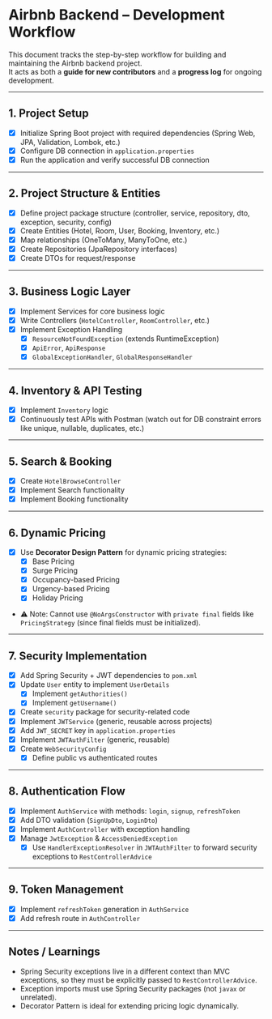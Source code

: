 # Airbnb Backend – Development Workflow

This document tracks the step-by-step workflow for building and maintaining the Airbnb backend project.  
It acts as both a **guide for new contributors** and a **progress log** for ongoing development.

---

## 1. Project Setup
- [x] Initialize Spring Boot project with required dependencies (Spring Web, JPA, Validation, Lombok, etc.)
- [x] Configure DB connection in `application.properties`
- [x] Run the application and verify successful DB connection

---

## 2. Project Structure & Entities
- [x] Define project package structure (controller, service, repository, dto, exception, security, config)
- [x] Create Entities (Hotel, Room, User, Booking, Inventory, etc.)
- [x] Map relationships (OneToMany, ManyToOne, etc.)
- [x] Create Repositories (JpaRepository interfaces)
- [x] Create DTOs for request/response

---

## 3. Business Logic Layer
- [x] Implement Services for core business logic
- [x] Write Controllers (`HotelController`, `RoomController`, etc.)
- [x] Implement Exception Handling
  - [x] `ResourceNotFoundException` (extends RuntimeException)
  - [x] `ApiError`, `ApiResponse`
  - [x] `GlobalExceptionHandler`, `GlobalResponseHandler`

---

## 4. Inventory & API Testing
- [x] Implement `Inventory` logic
- [x] Continuously test APIs with Postman (watch out for DB constraint errors like unique, nullable, duplicates, etc.)

---

## 5. Search & Booking
- [x] Create `HotelBrowseController`
- [x] Implement Search functionality
- [x] Implement Booking functionality

---

## 6. Dynamic Pricing
- [x] Use **Decorator Design Pattern** for dynamic pricing strategies:
  - [x] Base Pricing
  - [x] Surge Pricing
  - [x] Occupancy-based Pricing
  - [x] Urgency-based Pricing
  - [x] Holiday Pricing
- ⚠️ Note: Cannot use `@NoArgsConstructor` with `private final` fields like `PricingStrategy` (since final fields must be initialized).

---

## 7. Security Implementation
- [x] Add Spring Security + JWT dependencies to `pom.xml`
- [x] Update `User` entity to implement `UserDetails`
  - [x] Implement `getAuthorities()`
  - [x] Implement `getUsername()`
- [x] Create `security` package for security-related code
- [x] Implement `JWTService` (generic, reusable across projects)
- [x] Add `JWT_SECRET` key in `application.properties`
- [x] Implement `JWTAuthFilter` (generic, reusable)
- [x] Create `WebSecurityConfig`
  - [x] Define public vs authenticated routes

---

## 8. Authentication Flow
- [x] Implement `AuthService` with methods: `login`, `signup`, `refreshToken`
- [x] Add DTO validation (`SignUpDto`, `LoginDto`)
- [x] Implement `AuthController` with exception handling
- [x] Manage `JwtException` & `AccessDeniedException`
  - [x] Use `HandlerExceptionResolver` in `JWTAuthFilter` to forward security exceptions to `RestControllerAdvice`

---

## 9. Token Management
- [x] Implement `refreshToken` generation in `AuthService`
- [x] Add refresh route in `AuthController`

---

## Notes / Learnings
- Spring Security exceptions live in a different context than MVC exceptions, so they must be explicitly passed to `RestControllerAdvice`.
- Exception imports must use Spring Security packages (not `javax` or unrelated).
- Decorator Pattern is ideal for extending pricing logic dynamically.  
